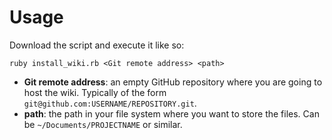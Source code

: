 # Usage

Download the script and execute it like so:

    ruby install_wiki.rb <Git remote address> <path>
  
* **Git remote address**: an empty GitHub repository where you are going to host the wiki. Typically of the form `git@github.com:USERNAME/REPOSITORY.git`.
* **path**: the path in your file system where you want to store the files. Can be `~/Documents/PROJECTNAME` or similar.


